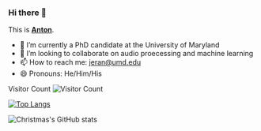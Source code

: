 ### Hi there 👋

This is **[Anton](https://anton-jeran.github.io/antonjeran.github.io/)**. 

- 🔭 I’m currently a PhD candidate at the University of Maryland
- 👯 I’m looking to collaborate on audio proecessing and machine learning
- 📫 How to reach me: jeran@umd.edu
- 😄 Pronouns: He/Him/His


Visitor Count ![Visitor Count](https://profile-counter.glitch.me/anton-jeran/count.svg)

[![Top Langs](https://github-readme-stats.vercel.app/api/top-langs/?username=anton-jeran&layout=compact)](https://github.com/Christmas/github-readme-stats)


![Christmas's GitHub stats](https://github-readme-stats.vercel.app/api?username=anton-jeran&show_icons=true&theme=tokyonight)
